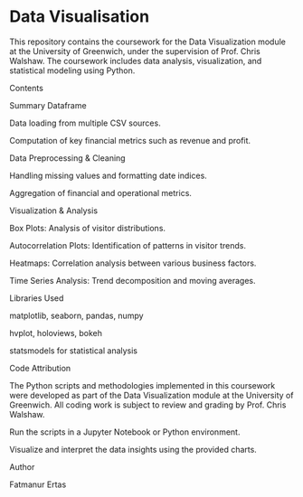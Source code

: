 # Data Visualisation

This repository contains the coursework for the Data Visualization module at the University of Greenwich, under the supervision of Prof. Chris Walshaw. The coursework includes data analysis, visualization, and statistical modeling using Python.

Contents

Summary Dataframe

Data loading from multiple CSV sources.

Computation of key financial metrics such as revenue and profit.

Data Preprocessing & Cleaning

Handling missing values and formatting date indices.

Aggregation of financial and operational metrics.

Visualization & Analysis

Box Plots: Analysis of visitor distributions.

Autocorrelation Plots: Identification of patterns in visitor trends.

Heatmaps: Correlation analysis between various business factors.

Time Series Analysis: Trend decomposition and moving averages.

Libraries Used

matplotlib, seaborn, pandas, numpy

hvplot, holoviews, bokeh

statsmodels for statistical analysis

Code Attribution

The Python scripts and methodologies implemented in this coursework were developed as part of the Data Visualization module at the University of Greenwich. All coding work is subject to review and grading by Prof. Chris Walshaw.

Run the scripts in a Jupyter Notebook or Python environment.

Visualize and interpret the data insights using the provided charts.

Author

Fatmanur Ertas
